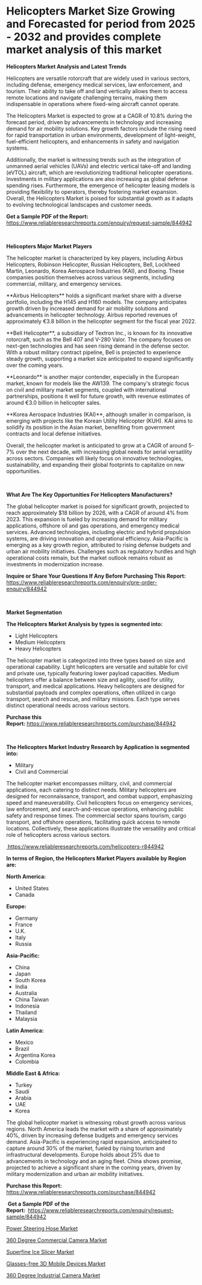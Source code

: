 <p><h1>Helicopters Market Size Growing and Forecasted for period from 2025 - 2032 and provides complete market analysis of this market</h1></p><p><strong>Helicopters Market Analysis and Latest Trends</strong></p>
<p><p>Helicopters are versatile rotorcraft that are widely used in various sectors, including defense, emergency medical services, law enforcement, and tourism. Their ability to take off and land vertically allows them to access remote locations and navigate challenging terrains, making them indispensable in operations where fixed-wing aircraft cannot operate.</p><p>The Helicopters Market is expected to grow at a CAGR of 10.8% during the forecast period, driven by advancements in technology and increasing demand for air mobility solutions. Key growth factors include the rising need for rapid transportation in urban environments, development of light-weight, fuel-efficient helicopters, and enhancements in safety and navigation systems. </p><p>Additionally, the market is witnessing trends such as the integration of unmanned aerial vehicles (UAVs) and electric vertical take-off and landing (eVTOL) aircraft, which are revolutionizing traditional helicopter operations. Investments in military applications are also increasing as global defense spending rises. Furthermore, the emergence of helicopter leasing models is providing flexibility to operators, thereby fostering market expansion. Overall, the Helicopters Market is poised for substantial growth as it adapts to evolving technological landscapes and customer needs.</p></p>
<p><strong>Get a Sample PDF of the Report:&nbsp;</strong> <a href="https://www.reliableresearchreports.com/enquiry/request-sample/844942?utm_campaign=3545&utm_medium=2&utm_source=Github&utm_content=ia&utm_term=30032025&utm_id=helicopters">https://www.reliableresearchreports.com/enquiry/request-sample/844942</a></p>
<p>&nbsp;</p>
<p><strong>Helicopters Major Market Players</strong></p>
<p><p>The helicopter market is characterized by key players, including Airbus Helicopters, Robinson Helicopter, Russian Helicopters, Bell, Lockheed Martin, Leonardo, Korea Aerospace Industries (KAI), and Boeing. These companies position themselves across various segments, including commercial, military, and emergency services.</p><p>**Airbus Helicopters** holds a significant market share with a diverse portfolio, including the H145 and H160 models. The company anticipates growth driven by increased demand for air mobility solutions and advancements in helicopter technology. Airbus reported revenues of approximately €3.8 billion in the helicopter segment for the fiscal year 2022.</p><p>**Bell Helicopter**, a subsidiary of Textron Inc., is known for its innovative rotorcraft, such as the Bell 407 and V-280 Valor. The company focuses on next-gen technologies and has seen rising demand in the defense sector. With a robust military contract pipeline, Bell is projected to experience steady growth, supporting a market size anticipated to expand significantly over the coming years.</p><p>**Leonardo** is another major contender, especially in the European market, known for models like the AW139. The company's strategic focus on civil and military market segments, coupled with international partnerships, positions it well for future growth, with revenue estimates of around €3.0 billion in helicopter sales.</p><p>**Korea Aerospace Industries (KAI)**, although smaller in comparison, is emerging with projects like the Korean Utility Helicopter (KUH). KAI aims to solidify its position in the Asian market, benefiting from government contracts and local defense initiatives.</p><p>Overall, the helicopter market is anticipated to grow at a CAGR of around 5-7% over the next decade, with increasing global needs for aerial versatility across sectors. Companies will likely focus on innovative technologies, sustainability, and expanding their global footprints to capitalize on new opportunities.</p></p>
<p>&nbsp;</p>
<p><strong>What Are The Key Opportunities For Helicopters Manufacturers?</strong></p>
<p><p>The global helicopter market is poised for significant growth, projected to reach approximately $18 billion by 2026, with a CAGR of around 4% from 2023. This expansion is fueled by increasing demand for military applications, offshore oil and gas operations, and emergency medical services. Advanced technologies, including electric and hybrid propulsion systems, are driving innovation and operational efficiency. Asia-Pacific is emerging as a key growth region, attributed to rising defense budgets and urban air mobility initiatives. Challenges such as regulatory hurdles and high operational costs remain, but the market outlook remains robust as investments in modernization increase.</p></p>
<p><strong>Inquire or Share Your Questions If Any Before Purchasing This Report:</strong> <a href="https://www.reliableresearchreports.com/enquiry/pre-order-enquiry/844942?utm_campaign=3545&utm_medium=2&utm_source=Github&utm_content=ia&utm_term=30032025&utm_id=helicopters">https://www.reliableresearchreports.com/enquiry/pre-order-enquiry/844942</a></p>
<p>&nbsp;</p>
<p><strong>Market Segmentation</strong></p>
<p><strong>The Helicopters Market Analysis by types is segmented into:</strong></p>
<p><ul><li>Light Helicopters</li><li>Medium Helicopters</li><li>Heavy Helicopters</li></ul></p>
<p><p>The helicopter market is categorized into three types based on size and operational capability. Light helicopters are versatile and suitable for civil and private use, typically featuring lower payload capacities. Medium helicopters offer a balance between size and agility, used for utility, transport, and medical applications. Heavy helicopters are designed for substantial payloads and complex operations, often utilized in cargo transport, search and rescue, and military missions. Each type serves distinct operational needs across various sectors.</p></p>
<p><strong>Purchase this Report:&nbsp;</strong><a href="https://www.reliableresearchreports.com/purchase/844942?utm_campaign=3545&utm_medium=2&utm_source=Github&utm_content=ia&utm_term=30032025&utm_id=helicopters">https://www.reliableresearchreports.com/purchase/844942</a></p>
<p>&nbsp;</p>
<p><strong>The Helicopters Market Industry Research by Application is segmented into:</strong></p>
<p><ul><li>Military</li><li>Civil and Commercial</li></ul></p>
<p><p>The helicopter market encompasses military, civil, and commercial applications, each catering to distinct needs. Military helicopters are designed for reconnaissance, transport, and combat support, emphasizing speed and maneuverability. Civil helicopters focus on emergency services, law enforcement, and search-and-rescue operations, enhancing public safety and response times. The commercial sector spans tourism, cargo transport, and offshore operations, facilitating quick access to remote locations. Collectively, these applications illustrate the versatility and critical role of helicopters across various sectors.</p></p>
<p><a href="https://www.reliableresearchreports.com/helicopters-r844942?utm_campaign=3545&utm_medium=2&utm_source=Github&utm_content=ia&utm_term=30032025&utm_id=helicopters">&nbsp;https://www.reliableresearchreports.com/helicopters-r844942</a></p>
<p><strong>In terms of Region, the Helicopters Market Players available by Region are:</strong></p>
<p>
    <p> <strong> North America: </strong>
        <ul>
            <li>United States</li>
            <li>Canada</li>
        </ul>
        </p> 
    <p> <strong> Europe: </strong>
        <ul>
            <li>Germany</li>
            <li>France</li>
            <li>U.K.</li>
            <li>Italy</li>
            <li>Russia</li>
        </ul>
        </p> 
    <p> <strong> Asia-Pacific: </strong>
        <ul>
            <li>China</li>
            <li>Japan</li>
            <li>South Korea</li>
            <li>India</li>
            <li>Australia</li>
            <li>China Taiwan</li>
            <li>Indonesia</li>
            <li>Thailand</li>
            <li>Malaysia</li>
        </ul>
        </p> 
    <p> <strong> Latin America: </strong>
        <ul>
            <li>Mexico</li>
            <li>Brazil</li>
            <li>Argentina Korea</li>
            <li>Colombia</li>
        </ul>
        </p> 
    <p> <strong> Middle East & Africa: </strong>
        <ul>
            <li>Turkey</li>
            <li>Saudi</li>
            <li>Arabia</li>
            <li>UAE</li>
            <li>Korea</li>
        </ul>
    </p>
    </p>
<p><p>The global helicopter market is witnessing robust growth across various regions. North America leads the market with a share of approximately 40%, driven by increasing defense budgets and emergency services demand. Asia-Pacific is experiencing rapid expansion, anticipated to capture around 30% of the market, fueled by rising tourism and infrastructural developments. Europe holds about 25% due to advancements in technology and an aging fleet. China shows promise, projected to achieve a significant share in the coming years, driven by military modernization and urban air mobility initiatives.</p></p>
<p><strong>Purchase this Report: </strong><a href="https://www.reliableresearchreports.com/purchase/844942?utm_campaign=3545&utm_medium=2&utm_source=Github&utm_content=ia&utm_term=30032025&utm_id=helicopters">https://www.reliableresearchreports.com/purchase/844942</a></p>
<p>&nbsp;<strong>Get a Sample PDF of the Report:&nbsp;&nbsp;</strong><a href="https://www.reliableresearchreports.com/enquiry/request-sample/844942?utm_campaign=3545&utm_medium=2&utm_source=Github&utm_content=ia&utm_term=30032025&utm_id=helicopters">https://www.reliableresearchreports.com/enquiry/request-sample/844942</a></p>
<p><strong></strong></p>
<p><p><a href="https://github.com/karydacamu/Market-Research-Report-List-1/blob/main/power-steering-hose-market.md?utm_campaign=3545&utm_medium=2&utm_source=Github&utm_content=ia&utm_term=30032025&utm_id=helicopters">Power Steering Hose Market</a></p><p><a href="https://www.linkedin.com/pulse/revenue-projections-growth-forecast-360-degree-commercial-camera-tialc?utm_campaign=3545&utm_medium=2&utm_source=Github&utm_content=ia&utm_term=30032025&utm_id=helicopters">360 Degree Commercial Camera Market</a></p><p><a href="https://www.linkedin.com/pulse/superfine-ice-slicer-market-growth-overview-industry-trends-jevne?utm_campaign=3545&utm_medium=2&utm_source=Github&utm_content=ia&utm_term=30032025&utm_id=helicopters">Superfine Ice Slicer Market</a></p><p><a href="https://www.linkedin.com/pulse/glasses-free-3d-mobile-devices-market-trends-historical-forecast-h5bzc?utm_campaign=3545&utm_medium=2&utm_source=Github&utm_content=ia&utm_term=30032025&utm_id=helicopters">Glasses-free 3D Mobile Devices Market</a></p><p><a href="https://www.linkedin.com/pulse/in-depth-evaluation-360-degree-industrial-camera-market-amacro-qn10c?utm_campaign=3545&utm_medium=2&utm_source=Github&utm_content=ia&utm_term=30032025&utm_id=helicopters">360 Degree Industrial Camera Market</a></p></p>
